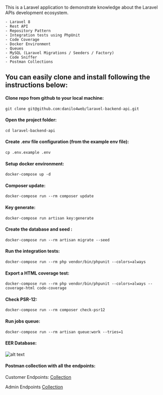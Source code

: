This is a Laravel application to demonstrate knowledge about the Laravel APIs development ecosystem.
```
- Laravel 8
- Rest API
- Repository Pattern
- Integration tests using PhpUnit
- Code Coverage
- Docker Environment
- Queues
- MySQL (Laravel Migrations / Seeders / Factory)
- Code Sniffer
- Postman Collections
```

## You can easily clone and install following the instructions below:

#### Clone repo from github to your local machine:
```git clone git@github.com:danilo4web/laravel-backend-api.git```

#### Open the project folder:
```cd laravel-backend-api```

#### Create .env file configuration (from the example env file):
```cp .env.example .env```

#### Setup docker environment:
```docker-compose up -d```

#### Composer update:
```docker-compose run --rm composer update```

#### Key generate:
```docker-compose run artisan key:generate```

#### Create the database and seed :
```docker-compose run --rm artisan migrate --seed```

#### Run the integration tests:
```docker-compose run --rm php vendor/bin/phpunit --colors=always```

#### Export a HTML coverage test:
```docker-compose run --rm php vendor/bin/phpunit --colors=always --coverage-html code-coverage```

#### Check PSR-12:
```docker-compose run --rm composer check-psr12```

#### Run jobs queue:
```docker-compose run --rm artisan queue:work --tries=1```

#### EER Database:
![alt text](https://raw.githubusercontent.com/danilo4web/laravel-backend-api/main/database/eer.png)

#### Postman collection with all the endpoints:
Customer Endpoints: [Collection](https://raw.githubusercontent.com/danilo4web/laravel-backend-api/main/BNBBank.postman_Customer.collection.json)

Admin Endpoints [Collection](https://raw.githubusercontent.com/danilo4web/laravel-backend-api/main/BNBBank.postman_Admin.collection.json)
